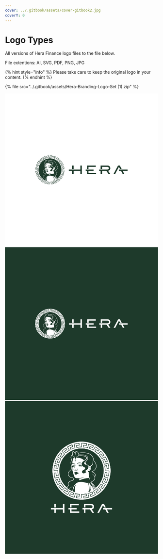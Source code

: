 ```yaml
---
cover: ../.gitbook/assets/cover-gitbook2.jpg
coverY: 0
---
```


# Logo Types

All versions of Hera Finance logo files to the file below.

File extentions: AI, SVG, PDF, PNG, JPG

{% hint style="info" %}
Please take care to keep the original logo in your content.
{% endhint %}

{% file src="../.gitbook/assets/Hera-Branding-Logo-Set (1).zip" %}

![](../.gitbook/assets/logoH-1.jpg) ![](../.gitbook/assets/logoH-2.jpg) ![](../.gitbook/assets/logoSet-2.jpg)
